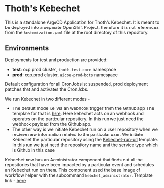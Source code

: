 # Thoth's Kebechet

This is a standalone ArgoCD Application for Thoth's Kebechet. It is meant to be deployed into a separate OpenShift
Project, therefore it is not references from the `kustomization.yaml` file at the root directory of this
repository.

## Environments

Deployments for test and production are provided:

* **test**: ocp.prod cluster, `thoth-test-core` namespace
* **prod**: ocp.prod cluster, `aicoe-prod-bots` namespace

Default configuration for all CronJobs is: suspended, prod deployment patches that and activates the CronJobs.

We run Kebechet in two different modes -
* The default mode i.e. via an webhook trigger from the Github app
  The template for that is [here](https://github.com/thoth-station/thoth-application/blob/master/kebechet/base/openshift-templates/kebechet.yaml). Here kebechet acts on an webhook and operates on the particular repository. In this run we just need the webhook payload from the Github app.
* The other way is we initiate Kebechet run on a user repository when we recieve new information related to the particular user. We initiate Kebechet the particular repository using the [Kebechet-run-url](https://github.com/thoth-station/thoth-application/blob/master/kebechet/base/openshift-templates/kebechet-run-url.yaml) template. In this run we just need the repository name and the service type which is Github in this case.

Kebechet now has an Administrator component that finds out all the repositories that have been impacted by a particular event and schedules an Kebechet run on them. This component used the base image of workflow helper with the subcommand `kebchet_administrator`. Template link - [here](https://github.com/thoth-station/thoth-application/blob/master/kebechet/base/openshift-templates/kebechet-administrator.yaml)
